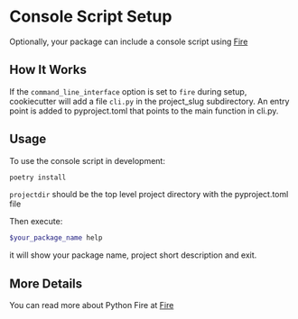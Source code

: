 # Console Script Setup

Optionally, your package can include a console script using [Fire]

## How It Works

If the `command_line_interface` option is set to `fire` during setup, cookiecutter
 will add a file `cli.py` in the project_slug subdirectory. An entry point is added to
pyproject.toml that points to the main function in cli.py.

## Usage

To use the console script in development:

``` bash
poetry install
```

`projectdir` should be the top level project directory with the
pyproject.toml file

Then execute:

``` bash
$your_package_name help
```

it will show your package name, project short description and exit.

## More Details

You can read more about Python Fire at [Fire]

[Fire]: https://google.github.io/python-fire/guide/
